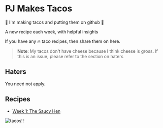 # PJ Makes Tacos

🌮 I'm making tacos and putting them on github 🌮

A new recipe each week, with helpful insights

If you have any 🔥 taco recipes, then share them on here.

> **Note**: My tacos don't have cheese because I think cheese is gross. If this is an issue, please refer to the section on haters.

## Haters

You need not apply.

## Recipes

- [Week 1: The Saucy Hen](./recipes/week-1.md)

![tacos!!](https://media.giphy.com/media/EsDCYBUQM0KlO/giphy.gif)
